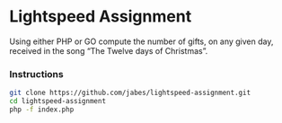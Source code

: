 # Lightspeed Assignment

Using either PHP or GO compute the number of gifts, on any given day, received in the song “The Twelve days of Christmas”.

### Instructions

```bash
git clone https://github.com/jabes/lightspeed-assignment.git
cd lightspeed-assignment
php -f index.php
```
